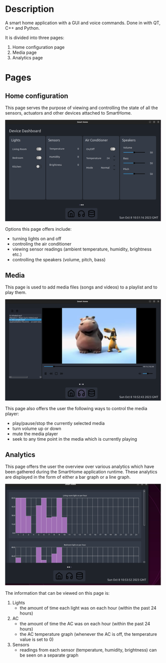 # Description
A smart home application with a GUI and voice commands. Done in with QT, C++ and Python.

It is divided into three pages:
1) Home configuration page
2) Media page
3) Analytics page

# Pages
## Home configuration

This page serves the purpose of viewing and controlling the state of all the sensors, actuators
and other devices attached to SmartHome.

![alt text](resource/readme_imgs/home_cfg_page.png)

Options this page offers include:
- turning lights on and off 
- controling the air conditioner
- viewing sensor readings (ambient temperature, humidity, brightness etc.)
- controlling the speakers (volume, pitch, bass)

## Media

This page is used to add media files (songs and videos) to a playlist and to play them.

![alt text](resource/readme_imgs/media_page.png)

This page also offers the user the following ways to control the media player:
- play/pause/stop the currently selected media
- turn volume up or down
- mute the media player
- seek to any time point in the media which is currently playing

## Analytics

This page offers the user the overview over various analytics which have been gathered
during the SmartHome application runtime. These analytics are displayed in the form of
either a bar graph or a line graph.

![alt text](resource/readme_imgs/graphs_page.png)

The information that can be viewed on this page is:
1) Lights 
    - the amount of time each light was on each hour (within the past 24 hours)
2) AC 
    - the amount of time the AC was on each hour (within the past 24 hours)
    - the AC temperature graph (whenever the AC is off, the temperature value is set to 0)
3) Sensors
    - readings from each sensor (temperature, humidity, brightness) can be seen on a separate graph
